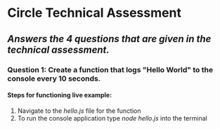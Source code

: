 # Circle Technical Assessment

## _Answers the 4 questions that are given in the technical assessment._

### Question 1: Create a function that logs "Hello World" to the console every 10 seconds.
#### Steps for functioning live example:
 1. Navigate to the _hello.js_ file for the function
 2. To run the console application type _node hello.js_ into the terminal
